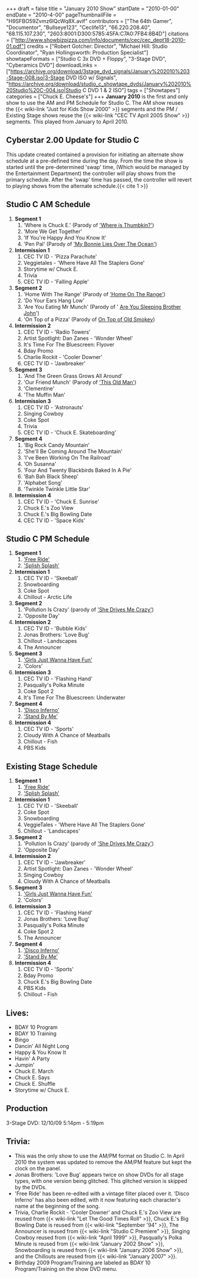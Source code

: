 +++
draft = false
title = "January 2010 Show"
startDate = "2010-01-00"
endDate = "2010-4-00"
pageThumbnailFile = "H9SFBO59Zvmz6IQcWq8X.avif"
contributors = ["The 64th Gamer", "Documentor", "Bullseye123", "Ceclife13", "66.220.208.40", "68.115.107.230", "2603:8001:D300:5785:45FA:C7A0:7FB4:8B4D"]
citations = ["http://www.showbizpizza.com/info/documents/cec/cec_dept18-2010-01.pdf"]
credits = ["Robert Gotcher: Director", "Michael Hill: Studio Coordinator", "Ryan Hollingsworth: Production Specialist"]
showtapeFormats = ["Studio C 3x DVD + Floppy", "3-Stage DVD", "Cyberamics DVD"]
downloadLinks = ["https://archive.org/download/3stage_dvd_signals/January%202010%203-Stage-008.iso|3-Stage DVD ISO w/ Signals", "https://archive.org/download/studio_c_showtape_dvds/January%202010%20Studio%20C-004.iso|Studio C DVD 1 & 2 ISO"]
tags = ["Showtapes"]
categories = ["Chuck E. Cheese's"]
+++
**January 2010** is the first and only show to use the AM and PM Schedule for Studio C. The AM show reuses the {{< wiki-link "Just for Kids Show 2000" >}} segments and the PM / Existing Stage shows reuse the {{< wiki-link "CEC TV April 2005 Show" >}} segments.
This played from January to April 2010.

## Cyberstar 2.00 Update for Studio C

This update created contained a provision for initiating an alternate show schedule at a pre-defined time during the day. From the time the show is started until the pre-determined 'swap' time, (Which would be managed by the Entertainment Department) the controller will play shows from the primary schedule. After the 'swap' time has passed, the controller will revert to playing shows from the alternate schedule.{{< cite 1 >}}

## Studio C AM Schedule

1.  **Segment 1**
    1.  'Where is Chuck E.' (Parody of ['Where is Thumbkin?'](https://barney.fandom.com/wiki/Where_is_Thumbkin%3F))
    2.  'More We Get Together'
    3.  'If You're Happy And You Know It'
    4.  'Pen Pal' (Parody of ['My Bonnie Lies Over The Ocean'](https://en.wikipedia.org/wiki/My_Bonnie_Lies_over_the_Ocean))
2.  **Intermission 1**
    1.  CEC TV ID - 'Pizza Parachute'
    2.  Veggietales - 'Where Have All The Staplers Gone'
    3.  Storytime w/ Chuck E.
    4.  Trivia
    5.  CEC TV ID - 'Falling Apple'
3.  **Segment 2**
    1.  'Home With The Range' (Parody of ['Home On The Range'](https://en.wikipedia.org/wiki/Home_on_the_Range))
    2.  'Do Your Ears Hang Low'
    3.  'Are You Eating Mr Munch' (Parody of ' [Are You Sleeping Brother John](https://en.wikipedia.org/wiki/Fr%C3%A8re_Jacques)')
    4.  'On Top of a Pizza' (Parody of [On Top of Old Smokey](https://en.wikipedia.org/wiki/On_Top_of_Old_Smoky))
4.  **Intermission 2**
    1.  CEC TV ID - 'Radio Towers'
    2.  Artist Spotlight: Dan Zanes - 'Wonder Wheel'
    3.  It's Time For The Bluescreen: Flyover
    4.  Bday Promo
    5.  Charlie Rockit - 'Cooler Downer'
    6.  CEC TV ID - 'Jawbreaker'
5.  **Segment 3**
    1.  'And The Green Grass Grows All Around'
    2.  'Our Friend Munch' (Parody of ['This Old Man'](https://en.wikipedia.org/wiki/This_Old_Man))
    3.  'Clementine'
    4.  'The Muffin Man'
6.  **Intermission 3**
    1.  CEC TV ID - 'Astronauts'
    2.  Singing Cowboy
    3.  Coke Spot
    4.  Trivia
    5.  CEC TV ID - 'Chuck E. Skateboarding'
7.  **Segment 4**
    1.  'Big Rock Candy Mountain'
    2.  'She'll Be Coming Around The Mountain'
    3.  'I've Been Working On The Railroad'
    4.  'Oh Susanna'
    5.  'Four And Twenty Blackbirds Baked In A Pie'
    6.  'Bah Bah Black Sheep'
    7.  'Alphabet Song'
    8.  'Twinkle Twinkle Little Star'
8.  **Intermission 4**
    1.  CEC TV ID - 'Chuck E. Sunrise'
    2.  Chuck E.'s Zoo View
    3.  Chuck E.'s Big Bowling Date
    4.  CEC TV ID - 'Space Kids'

## Studio C PM Schedule

1.  **Segment 1**
    1.  ['Free Ride'](https://en.wikipedia.org/wiki/Free_Ride_(song))
    2.  ['Splish Splash'](https://en.wikipedia.org/wiki/Splish_Splash_(song))
2.  **Intermission 1**
    1.  CEC TV ID - 'Skeeball'
    2.  Snowboarding
    3.  Coke Spot
    4.  Chillout - Arctic Life
3.  **Segment 2**
    1.  'Pollution Is Crazy' (parody of ['She Drives Me Crazy'](https://en.wikipedia.org/wiki/She_Drives_Me_Crazy))
    2.  'Opposite Day'
4.  **Intermission 2**
    1.  CEC TV ID - 'Bubble Kids'
    2.  Jonas Brothers: 'Love Bug'
    3.  Chillout - Landscapes
    4.  The Announcer
5.  **Segment 3**
    1.  ['Girls Just Wanna Have Fun'](https://en.wikipedia.org/wiki/Girls_Just_Want_to_Have_Fun)
    2.  'Colors'
6.  **Intermission 3**
    1.  CEC TV ID - 'Flashing Hand'
    2.  Pasqually's Polka Minute
    3.  Coke Spot 2
    4.  It's Time For The Bluescreen: Underwater
7.  **Segment 4**
    1.  ['Disco Inferno'](https://en.wikipedia.org/wiki/Disco_Inferno)
    2.  ['Stand By Me'](https://en.wikipedia.org/wiki/Stand_by_Me_(Ben_E._King_song))
8.  **Intermission 4**
    1.  CEC TV ID - 'Sports'
    2.  Cloudy With A Chance of Meatballs
    3.  Chillout - Fish
    4.  PBS Kids

## Existing Stage Schedule

1.  **Segment 1**
    1.  ['Free Ride'](https://en.wikipedia.org/wiki/Free_Ride_(song))
    2.  ['Splish Splash'](https://en.wikipedia.org/wiki/Splish_Splash_(song))
2.  **Intermission 1**
    1.  CEC TV ID - 'Skeeball'
    2.  Coke Spot
    3.  Snowboarding
    4.  VeggieTales - 'Where Have All The Staplers Gone'
    5.  Chillout - 'Landscapes'
3.  **Segment 2**
    1.  'Pollution Is Crazy' (parody of ['She Drives Me Crazy'](https://en.wikipedia.org/wiki/She_Drives_Me_Crazy))
    2.  'Opposite Day'
4.  **Intermission 2**
    1.  CEC TV ID - 'Jawbreaker'
    2.  Artist Spotlight: Dan Zanes - 'Wonder Wheel'
    3.  Singing Cowboy
    4.  Cloudy With A Chance of Meatballs
5.  **Segment 3**
    1.  ['Girls Just Wanna Have Fun'](https://en.wikipedia.org/wiki/Girls_Just_Want_to_Have_Fun)
    2.  'Colors'
6.  **Intermission 3**
    1.  CEC TV ID - 'Flashing Hand'
    2.  Jonas Brothers: 'Love Bug'
    3.  Pasqually's Polka Minute
    4.  Coke Spot 2
    5.  The Announcer
7.  **Segment 4**
    1.  ['Disco Inferno'](https://en.wikipedia.org/wiki/Disco_Inferno)
    2.  ['Stand By Me'](https://en.wikipedia.org/wiki/Stand_by_Me_(Ben_E._King_song))
8.  **Intermission 4**
    1.  CEC TV ID - 'Sports'
    2.  Bday Promo
    3.  Chuck E.'s Big Bowling Date
    4.  PBS Kids
    5.  Chillout - Fish

## Lives:

- BDAY 10 Program
- BDAY 10 Training
- Bingo
- Dancin' All Night Long
- Happy & You Know It
- Havin' A Party
- Jumpin'
- Chuck E. March
- Chuck E. Says
- Chuck E. Shuffle
- Storytime w/ Chuck E.

## Production

3-Stage DVD: 12/10/09 5:14pm - 5:19pm

## Trivia:

- This was the only show to use the AM/PM format on Studio C. In April 2010 the system was updated to remove the AM/PM feature but kept the clock on the panel.
- Jonas Brothers: 'Love Bug' appears twice on show DVDs for all stage types, with one version being glitched. This glitched version is skipped by the DVDs.
- 'Free Ride' has been re-edited with a vintage filter placed over it. 'Disco Inferno' has also been edited, with it now featuring each character's name at the beginning of the song.
- Trivia, Charlie Rockit - 'Cooler Downer' and Chuck E.'s Zoo View are reused from {{< wiki-link "Let The Good Times Roll" >}}, Chuck E.'s Big Bowling Date is reused from {{< wiki-link "September '94" >}}, The Announcer is reused from {{< wiki-link "Studio C Premiere" >}}, Singing Cowboy reused from {{< wiki-link "April 1999" >}}, Pasqually's Polka Minute is reused from {{< wiki-link "January 2002 Show" >}}, Snowboarding is reused from {{< wiki-link "January 2006 Show" >}}, and the Chillouts are reused from {{< wiki-link "January 2007" >}}.
- Birthday 2009 Program/Training are labeled as BDAY 10 Program/Training on the show DVD menu.
